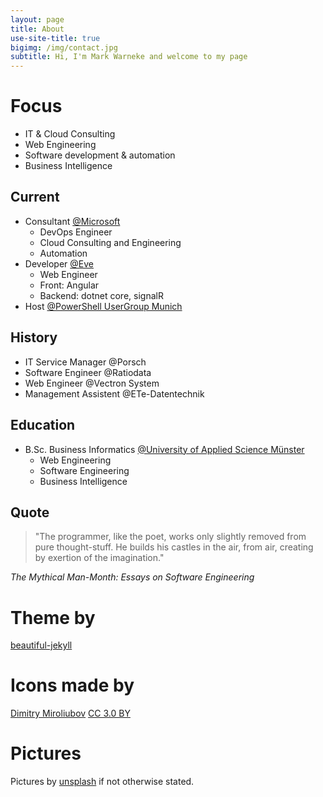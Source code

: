 ```yaml
---
layout: page
title: About
use-site-title: true
bigimg: /img/contact.jpg
subtitle: Hi, I'm Mark Warneke and welcome to my page
---
```


# Focus

- IT & Cloud Consulting
- Web Engineering
- Software development & automation
- Business Intelligence

## Current

- Consultant [@Microsoft](https://microsoft.com)
  - DevOps Engineer
  - Cloud Consulting and Engineering
  - Automation
- Developer [@Eve](https://starteve.ai)
  - Web Engineer
  - Front: Angular
  - Backend: dotnet core, signalR
- Host [@PowerShell UserGroup Munich](https://github.com/GPSUG)

## History

- IT Service Manager @Porsch
- Software Engineer @Ratiodata
- Web Engineer @Vectron System
- Management Assistent @ETe-Datentechnik

## Education

- B.Sc. Business Informatics [@University of Applied Science Münster](https://en.fh-muenster.de)
  - Web Engineering
  - Software Engineering
  - Business Intelligence

## Quote

> "The programmer, like the poet, works only slightly removed from pure thought-stuff. He builds his castles in the air, from air, creating by exertion of the imagination."

_The Mythical Man-Month: Essays on Software Engineering_

# Theme by

[beautiful-jekyll](https://deanattali.com/beautiful-jekyll/)

# Icons made by

[Dimitry Miroliubov](https://www.flaticon.com/authors/dimitry-miroliubov) [CC 3.0 BY](http://creativecommons.org/licenses/by/3.0/)

# Pictures

Pictures by [unsplash](https://unsplash.com) if not otherwise stated.